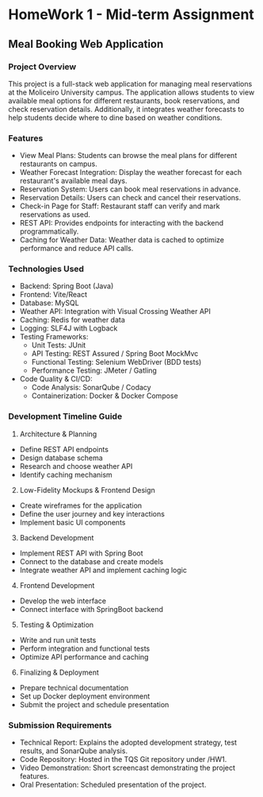 # HomeWork 1 - Mid-term Assignment
## Meal Booking Web Application
### Project Overview
This project is a full-stack web application for managing meal reservations at the Moliceiro University campus. The application allows students to view available meal options for different restaurants, book reservations, and check reservation details. Additionally, it integrates weather forecasts to help students decide where to dine based on weather conditions.

### Features
- View Meal Plans: Students can browse the meal plans for different restaurants on campus.
- Weather Forecast Integration: Display the weather forecast for each restaurant's available meal days.
- Reservation System: Users can book meal reservations in advance.
- Reservation Details: Users can check and cancel their reservations.
- Check-in Page for Staff: Restaurant staff can verify and mark reservations as used.
- REST API: Provides endpoints for interacting with the backend programmatically.
- Caching for Weather Data: Weather data is cached to optimize performance and reduce API calls.

### Technologies Used
- Backend: Spring Boot (Java)
- Frontend: Vite/React
- Database: MySQL
- Weather API: Integration with Visual Crossing Weather API
- Caching: Redis for weather data
- Logging: SLF4J with Logback
- Testing Frameworks:
    - Unit Tests: JUnit
    - API Testing: REST Assured / Spring Boot MockMvc
    - Functional Testing: Selenium WebDriver (BDD tests)
    - Performance Testing: JMeter / Gatling
- Code Quality & CI/CD:
    - Code Analysis: SonarQube / Codacy
    - Containerization: Docker & Docker Compose

### Development Timeline Guide
1. Architecture & Planning
- Define REST API endpoints
- Design database schema
- Research and choose weather API
- Identify caching mechanism
2. Low-Fidelity Mockups & Frontend Design
- Create wireframes for the application
- Define the user journey and key interactions
- Implement basic UI components
3. Backend Development
- Implement REST API with Spring Boot
- Connect to the database and create models
- Integrate weather API and implement caching logic
4. Frontend Development
- Develop the web interface
- Connect interface with SpringBoot backend
5. Testing & Optimization
- Write and run unit tests
- Perform integration and functional tests
- Optimize API performance and caching
6. Finalizing & Deployment
- Prepare technical documentation
- Set up Docker deployment environment
- Submit the project and schedule presentation

### Submission Requirements
- Technical Report: Explains the adopted development strategy, test results, and SonarQube analysis.
- Code Repository: Hosted in the TQS Git repository under /HW1.
- Video Demonstration: Short screencast demonstrating the project features.
- Oral Presentation: Scheduled presentation of the project.